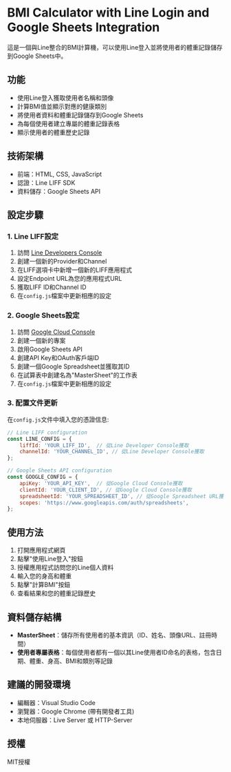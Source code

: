 # BMI Calculator with Line Login and Google Sheets Integration

這是一個與Line整合的BMI計算機，可以使用Line登入並將使用者的體重記錄儲存到Google Sheets中。

## 功能

- 使用Line登入獲取使用者名稱和頭像
- 計算BMI值並顯示對應的健康類別
- 將使用者資料和體重記錄儲存到Google Sheets
- 為每個使用者建立專屬的體重記錄表格
- 顯示使用者的體重歷史記錄

## 技術架構

- 前端：HTML, CSS, JavaScript
- 認證：Line LIFF SDK
- 資料儲存：Google Sheets API

## 設定步驟

### 1. Line LIFF設定

1. 訪問 [Line Developers Console](https://developers.line.biz/)
2. 創建一個新的Provider和Channel
3. 在LIFF選項卡中新增一個新的LIFF應用程式
4. 設定Endpoint URL為您的應用程式URL
5. 獲取LIFF ID和Channel ID
6. 在`config.js`檔案中更新相應的設定

### 2. Google Sheets設定

1. 訪問 [Google Cloud Console](https://console.cloud.google.com/)
2. 創建一個新的專案
3. 啟用Google Sheets API
4. 創建API Key和OAuth客戶端ID
5. 創建一個Google Spreadsheet並獲取其ID
6. 在試算表中創建名為"MasterSheet"的工作表
7. 在`config.js`檔案中更新相應的設定

### 3. 配置文件更新

在`config.js`文件中填入您的憑證信息:

```javascript
// Line LIFF configuration
const LINE_CONFIG = {
    liffId: 'YOUR_LIFF_ID',  // 從Line Developer Console獲取
    channelId: 'YOUR_CHANNEL_ID', // 從Line Developer Console獲取
};

// Google Sheets API configuration
const GOOGLE_CONFIG = {
    apiKey: 'YOUR_API_KEY',  // 從Google Cloud Console獲取
    clientId: 'YOUR_CLIENT_ID', // 從Google Cloud Console獲取
    spreadsheetId: 'YOUR_SPREADSHEET_ID', // 從Google Spreadsheet URL獲取
    scopes: 'https://www.googleapis.com/auth/spreadsheets',
};
```

## 使用方法

1. 打開應用程式網頁
2. 點擊"使用Line登入"按鈕
3. 授權應用程式訪問您的Line個人資料
4. 輸入您的身高和體重
5. 點擊"計算BMI"按鈕
6. 查看結果和您的體重記錄歷史

## 資料儲存結構

- **MasterSheet**：儲存所有使用者的基本資訊（ID、姓名、頭像URL、註冊時間）
- **使用者專屬表格**：每個使用者都有一個以其Line使用者ID命名的表格，包含日期、體重、身高、BMI和類別等記錄

## 建議的開發環境

- 編輯器：Visual Studio Code
- 瀏覽器：Google Chrome (帶有開發者工具)
- 本地伺服器：Live Server 或 HTTP-Server

## 授權

MIT授權

